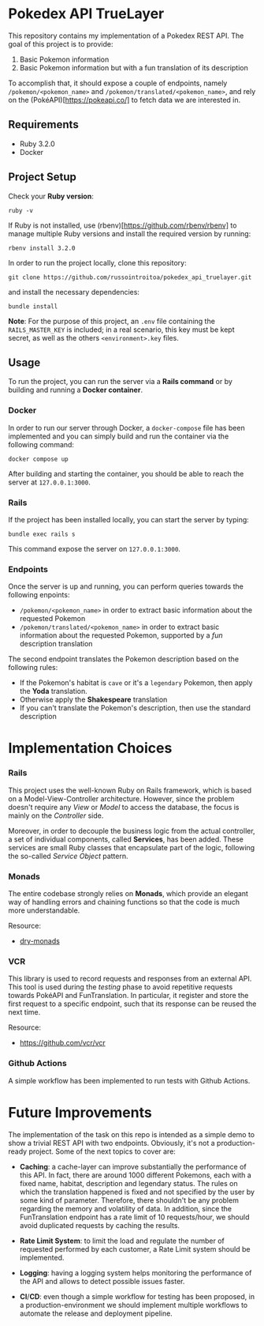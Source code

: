# Pokedex API TrueLayer
This repository contains my implementation of a Pokedex REST API. The goal of this project is to provide:
1. Basic Pokemon information
2. Basic Pokemon information but with a fun translation of its description

To accomplish that, it should expose a couple of endpoints, namely `/pokemon/<pokemon_name>` and `/pokemon/translated/<pokemon_name>`, and rely on the (PokéAPI)[https://pokeapi.co/] to fetch data we are interested in.

## Requirements
- Ruby 3.2.0
- Docker

## Project Setup
Check your **Ruby version**:
```
ruby -v
```
If Ruby is not installed, use (rbenv)[https://github.com/rbenv/rbenv] to manage multiple Ruby versions and install the required version by running:
```
rbenv install 3.2.0
```
In order to run the project locally, clone this repository:
```
git clone https://github.com/russointroitoa/pokedex_api_truelayer.git
```
and install the necessary dependencies:
```
bundle install
```
**Note**:
For the purpose of this project, an `.env` file containing the `RAILS_MASTER_KEY` is included; in a real scenario, this key must be kept secret, as well as the others `<environment>.key` files.

## Usage
To run the project, you can run the server via a **Rails command** or by building and running a **Docker container**.

### Docker
In order to run our server through Docker, a `docker-compose` file has been implemented and you can simply build and run the container via the following command:
```
docker compose up
```
After building and starting the container, you should be able to reach the server at `127.0.0.1:3000`.

### Rails
If the project has been installed locally, you can start the server by typing:
```
bundle exec rails s
```
This command expose the server on `127.0.0.1:3000`.

### Endpoints
Once the server is up and running, you can perform queries towards the following enpoints:
- `/pokemon/<pokemon_name>` in order to extract basic information about the requested Pokemon
- `/pokemon/translated/<pokemon_name>` in order to extract basic information about the requested Pokemon, supported by a _fun_ description translation

The second endpoint translates the Pokemon description based on the following rules:
- If the Pokemon's habitat is `cave` or it's a `legendary` Pokemon, then apply the **Yoda** translation.
- Otherwise apply the **Shakespeare** translation
- If you can't translate the Pokemon's description, then use the standard description

# Implementation Choices
### Rails
This project uses the well-known Ruby on Rails framework, which is based on a Model-View-Controller architecture. However, since the problem doesn't require any _View_ or _Model_ to access the database, the focus is mainly on the _Controller_ side. 

Moreover, in order to decouple the business logic from the actual controller, a set of individual components, called **Services**, has been added. These services are small Ruby classes that encapsulate part of the logic, following the so-called _Service Object_ pattern.

### Monads
The entire codebase strongly relies on **Monads**, which provide an elegant way of handling errors and chaining functions so that the code is much more understandable.

Resource:
- [dry-monads](https://dry-rb.org/gems/dry-monads/1.3/#:~:text=dry%2Dmonads%20is%20a%20set,if%20s%20and%20else%20s.)

### VCR
This library is used to record requests and responses from an external API. This tool is used during the _testing_ phase to avoid repetitive requests towards PokéAPI and FunTranslation. In particular, it register and store the first request to a specific endpoint, such that its response can be reused the next time.

Resource:
- https://github.com/vcr/vcr

### Github Actions
A simple workflow has been implemented to run tests with Github Actions.

# Future Improvements
The implementation of the task on this repo is intended as a simple demo to show a trivial REST API with two endpoints. Obviously, it's not a production-ready project. Some of the next topics to cover are:

- **Caching**: a cache-layer can improve substantially the performance of this API. In fact, there are around 1000 different Pokemons, each with a fixed name, habitat, description and legendary status. The rules on which the translation happened is fixed and not specified by the user by some kind of parameter. Therefore, there shouldn't be any problem regarding the memory and volatility of data. In addition, since the FunTranslation endpoint has a rate limit of 10 requests/hour, we should avoid duplicated requests by caching the results. 

- **Rate Limit System**: to limit the load and regulate the number of requested performed by each customer, a Rate Limit system should be implemented. 

- **Logging**: having a logging system helps monitoring the performance of the API and allows to detect possible issues faster.

- **CI**/**CD**: even though a simple workflow for testing has been proposed, in a production-environment we should implement multiple workflows to automate the release and deployment pipeline.  